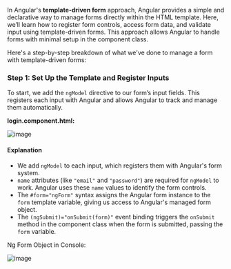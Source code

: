 In Angular's **template-driven form** approach, Angular provides a simple and declarative way to manage forms directly within the HTML template. Here, we’ll learn how to register form controls, access form data, and validate input using template-driven forms. This approach allows Angular to handle forms with minimal setup in the component class.

Here's a step-by-step breakdown of what we've done to manage a form with template-driven forms:

### Step 1: Set Up the Template and Register Inputs

To start, we add the `ngModel` directive to our form’s input fields. This registers each input with Angular and allows Angular to track and manage them automatically.

**login.component.html:**

![image](https://github.com/user-attachments/assets/390f562d-d759-4b7a-8be3-c8c7264ebb25)


#### Explanation
- We add `ngModel` to each input, which registers them with Angular's form system.
- `name` attributes (like `"email"` and `"password"`) are required for `ngModel` to work. Angular uses these `name` values to identify the form controls.
- The `#form="ngForm"` syntax assigns the Angular form instance to the `form` template variable, giving us access to Angular's managed form object.
- The `(ngSubmit)="onSubmit(form)"` event binding triggers the `onSubmit` method in the component class when the form is submitted, passing the `form` variable.


Ng Form Object in Console:

![image](https://github.com/user-attachments/assets/b216009f-e758-43ab-9c6e-88c7c65a8cf7)
